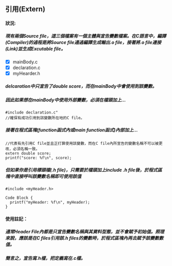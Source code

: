 ## 引用(Extern)
#### 狀況:
##### 現有兩個Source file，這三個檔案有一個主體與宣告變數檔案。在C語言中，編譯(Compiler)的過程是將Source file通過編譯生成輸出.o file，接著將.o file連接(Link)並生成Excutable file。
- [x] mainBody.c
- [x] declaration.c
- [x] myHearder.h

##### delcaration中只宣告了double score，而在mainBody中會使用到該變數。
##### 因此如果想在mainBody中使用外部變數，必須在檔頭加上...
    #include declaration.c"
    //確保有成功引用到該變數所在地的C file。
##### 接著在程式區塊(function函式內或main function函式)內部加上...
    //代表有先引用C file並且正打算使用該變數，而在C file內所宣告的變數名稱不可以被更改，必須名稱一致。
    extern double score;
    printf("score: %f\n", score);


##### 但如果你是引用標頭檔(.h file)，只需要於檔頭加上include .h file後，於程式區塊中直接呼叫該變數名稱即可使用該值
    #include <myHeader.h>

    Code Block {
      printf("myHeader: %f\n", myHeader);
    }

#### 使用註記：
##### 通常Header File內都是只宣告變數名稱與其資料型態，並不會賦予初始值。照理來說，應該是在C files引用該.h files的變數時，於程式區塊內再去賦予該變數數值。

##### 簡言之，宣告寫.h檔，把定義寫在.c檔。

